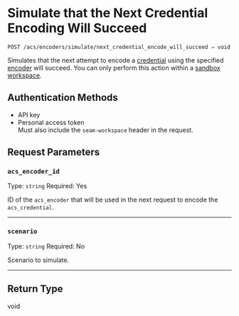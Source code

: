 # Simulate that the Next Credential Encoding Will Succeed

```
POST /acs/encoders/simulate/next_credential_encode_will_succeed ⇒ void
```

Simulates that the next attempt to encode a [credential](../../../../capability-guides/access-systems/managing-credentials.md) using the specified [encoder](../../../../capability-guides/access-systems/working-with-card-encoders-and-scanners/) will succeed. You can only perform this action within a [sandbox workspace](../../../../core-concepts/workspaces/#sandbox-workspaces).

## Authentication Methods

* API key
* Personal access token\
  Must also include the `seam-workspace` header in the request.

## Request Parameters

### `acs_encoder_id`

Type: `string` Required: Yes

ID of the `acs_encoder` that will be used in the next request to encode the `acs_credential`.

***

### `scenario`

Type: `string` Required: No

Scenario to simulate.

***

## Return Type

void
